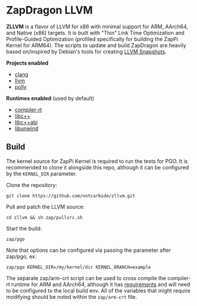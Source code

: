 # ZapDragon LLVM
**ZLLVM** is a flavor of LLVM for x86 with minimal 
support for ARM, AArch64, and Native (x86) targets.
It is built with "Thin" Link Time Optimization and 
Profile-Guided Optimization (profiled specifically 
for building the ZapPi Kernel for ARM64). The 
scripts to update and build ZapDragon are heavily 
based on/inspired by Debian's tools for creating 
[LLVM Snapshots](https://salsa.debian.org/pkg-llvm-team/llvm-toolchain.git).

**Projects enabled**
* [clang](https://clang.llvm.org/)
* [llvm](https://llvm.org/)
* [polly](https://polly.llvm.org/)

**Runtimes enabled** (used by default)
* [compiler-rt](https://compiler-rt.llvm.org/)
* [libc++](https://libcxx.llvm.org/)
* [libc++abi](https://libcxxabi.llvm.org/)
* [libunwind](https://github.com/llvm/llvm-project/tree/main/libunwind)

## Build
The kernel source for ZapPi Kernel is required to 
run the tests for PGO. It is recommended to clone it 
alongside this repo, although it can be configured by 
the `KERNEL_DIR` parameter.

Clone the repository:
```
git clone https://github.com/notcarbide/zllvm.git
```

Pull and patch the LLVM source:
```
cd zllvm && sh zap/pullsrc.sh
```

Start the build:
```
zap/pgo
```

Note that options can be configured via passing the 
parameter after zap/pgo, ex:
```
zap/pgo KERNEL_DIR=/my/kernel/dir KERNEL_BRANCH=example
```

The separate zap/arm-crt script can be used to cross 
compile the compiler-rt runtime for ARM and AArch64, 
although it has [requirements](https://llvm.org/docs/HowToCrossCompileBuiltinsOnArm.html#prerequisites)
and will need to be configured to the local build env. 
All of the variables that might require modifying should 
be noted within the `zap/arm-crt` file.
